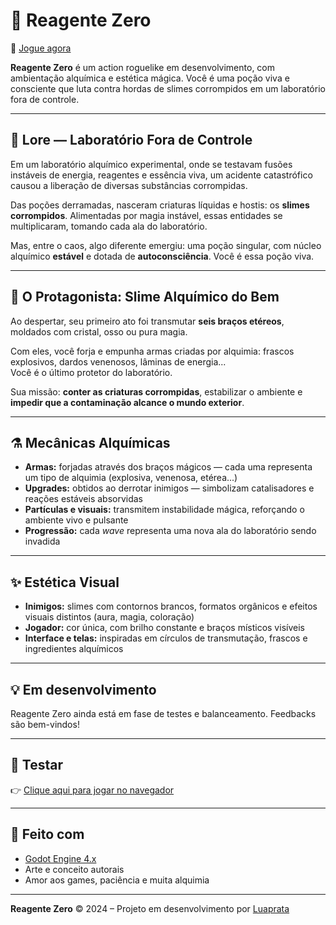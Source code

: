 # 🧪 Reagente Zero

🔗 [Jogue agora](https://luaprata.github.io/game-teste/)

**Reagente Zero** é um action roguelike em desenvolvimento, com ambientação alquímica e estética mágica. Você é uma poção viva e consciente que luta contra hordas de slimes corrompidos em um laboratório fora de controle.

---

## 📖 Lore — Laboratório Fora de Controle

Em um laboratório alquímico experimental, onde se testavam fusões instáveis de energia, reagentes e essência viva, um acidente catastrófico causou a liberação de diversas substâncias corrompidas.

Das poções derramadas, nasceram criaturas líquidas e hostis: os **slimes corrompidos**. Alimentadas por magia instável, essas entidades se multiplicaram, tomando cada ala do laboratório.

Mas, entre o caos, algo diferente emergiu: uma poção singular, com núcleo alquímico **estável** e dotada de **autoconsciência**. Você é essa poção viva.

---

## 👤 O Protagonista: Slime Alquímico do Bem

Ao despertar, seu primeiro ato foi transmutar **seis braços etéreos**, moldados com cristal, osso ou pura magia.

Com eles, você forja e empunha armas criadas por alquimia: frascos explosivos, dardos venenosos, lâminas de energia...  
Você é o último protetor do laboratório.

Sua missão: **conter as criaturas corrompidas**, estabilizar o ambiente e **impedir que a contaminação alcance o mundo exterior**.

---

## ⚗️ Mecânicas Alquímicas

- **Armas:** forjadas através dos braços mágicos — cada uma representa um tipo de alquimia (explosiva, venenosa, etérea...)
- **Upgrades:** obtidos ao derrotar inimigos — simbolizam catalisadores e reações estáveis absorvidas
- **Partículas e visuais:** transmitem instabilidade mágica, reforçando o ambiente vivo e pulsante
- **Progressão:** cada *wave* representa uma nova ala do laboratório sendo invadida

---

## ✨ Estética Visual

- **Inimigos:** slimes com contornos brancos, formatos orgânicos e efeitos visuais distintos (aura, magia, coloração)
- **Jogador:** cor única, com brilho constante e braços místicos visíveis
- **Interface e telas:** inspiradas em círculos de transmutação, frascos e ingredientes alquímicos

---

## 💡 Em desenvolvimento

Reagente Zero ainda está em fase de testes e balanceamento. Feedbacks são bem-vindos!

---

## 🚀 Testar

👉 [Clique aqui para jogar no navegador](https://luaprata.github.io/game-teste/)

---

## 📌 Feito com

- [Godot Engine 4.x](https://godotengine.org/)
- Arte e conceito autorais
- Amor aos games, paciência e muita alquimia

---

**Reagente Zero** © 2024 – Projeto em desenvolvimento por [Luaprata](https://github.com/luaprata)

